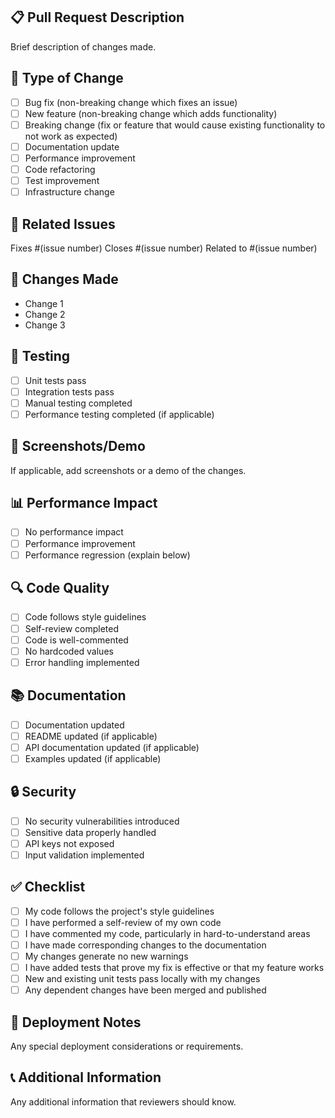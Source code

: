 ## 📋 Pull Request Description
Brief description of changes made.

## 🔄 Type of Change
- [ ] Bug fix (non-breaking change which fixes an issue)
- [ ] New feature (non-breaking change which adds functionality)
- [ ] Breaking change (fix or feature that would cause existing functionality to not work as expected)
- [ ] Documentation update
- [ ] Performance improvement
- [ ] Code refactoring
- [ ] Test improvement
- [ ] Infrastructure change

## 🎯 Related Issues
Fixes #(issue number)
Closes #(issue number)
Related to #(issue number)

## 📝 Changes Made
- Change 1
- Change 2
- Change 3

## 🧪 Testing
- [ ] Unit tests pass
- [ ] Integration tests pass
- [ ] Manual testing completed
- [ ] Performance testing completed (if applicable)

## 📸 Screenshots/Demo
If applicable, add screenshots or a demo of the changes.

## 📊 Performance Impact
- [ ] No performance impact
- [ ] Performance improvement
- [ ] Performance regression (explain below)

## 🔍 Code Quality
- [ ] Code follows style guidelines
- [ ] Self-review completed
- [ ] Code is well-commented
- [ ] No hardcoded values
- [ ] Error handling implemented

## 📚 Documentation
- [ ] Documentation updated
- [ ] README updated (if applicable)
- [ ] API documentation updated (if applicable)
- [ ] Examples updated (if applicable)

## 🔒 Security
- [ ] No security vulnerabilities introduced
- [ ] Sensitive data properly handled
- [ ] API keys not exposed
- [ ] Input validation implemented

## ✅ Checklist
- [ ] My code follows the project's style guidelines
- [ ] I have performed a self-review of my own code
- [ ] I have commented my code, particularly in hard-to-understand areas
- [ ] I have made corresponding changes to the documentation
- [ ] My changes generate no new warnings
- [ ] I have added tests that prove my fix is effective or that my feature works
- [ ] New and existing unit tests pass locally with my changes
- [ ] Any dependent changes have been merged and published

## 🚀 Deployment Notes
Any special deployment considerations or requirements.

## 📞 Additional Information
Any additional information that reviewers should know.
